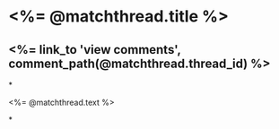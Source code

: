 <h1><%= @matchthread.title %></h1>
<h2><%= link_to 'view comments', comment_path(@matchthread.thread_id) %></h2>
*<p><%= @matchthread.text %></p>*
